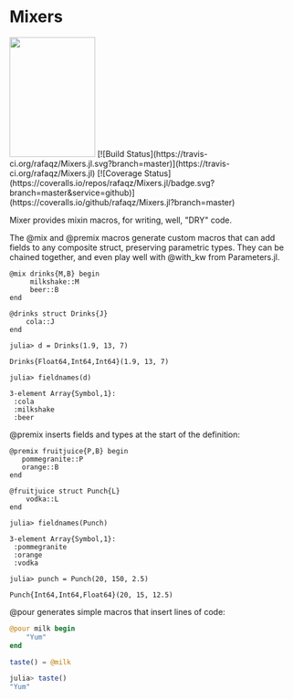 # Mixers

<img src="https://www.giraffescanbake.com/wp-content/uploads/2016/12/Pomegranate-Martini3.gif" data-canonical-src="https://www.giraffescanbake.com/wp-content/uploads/2016/12/Pomegranate-Martini3.gif" width="150" height="210" />
[![Build Status](https://travis-ci.org/rafaqz/Mixers.jl.svg?branch=master)](https://travis-ci.org/rafaqz/Mixers.jl)
[![Coverage Status](https://coveralls.io/repos/rafaqz/Mixers.jl/badge.svg?branch=master&service=github)](https://coveralls.io/github/rafaqz/Mixers.jl?branch=master)

Mixer provides mixin macros, for writing, well, "DRY" code.

The @mix and @premix macros generate custom macros that can add fields to any
composite struct, preserving parametric types. They can be chained together, and
even play well with @with_kw from Parameters.jl. 

```juliarepl
@mix drinks{M,B} begin
     milkshake::M
     beer::B
end

@drinks struct Drinks{J}
    cola::J
end

julia> d = Drinks(1.9, 13, 7)
                  
Drinks{Float64,Int64,Int64}(1.9, 13, 7)                

julia> fieldnames(d)

3-element Array{Symbol,1}:
 :cola    
 :milkshake
 :beer     
```

@premix inserts fields and types at the start of the definition:

```juliarepl
@premix fruitjuice{P,B} begin
   pommegranite::P
   orange::B
end

@fruitjuice struct Punch{L}
    vodka::L
end

julia> fieldnames(Punch)

3-element Array{Symbol,1}:
 :pommegranite
 :orange      
 :vodka       

julia> punch = Punch(20, 150, 2.5)
               
Punch{Int64,Int64,Float64}(20, 15, 12.5) 
```

@pour generates simple macros that insert lines of code:

```julia
@pour milk begin
    "Yum"
end

taste() = @milk

julia> taste()                                                                      
"Yum"
```
